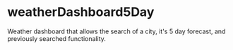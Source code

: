 # weatherDashboard5Day
Weather dashboard that allows the search of a city, it's 5 day forecast, and previously searched functionality.
